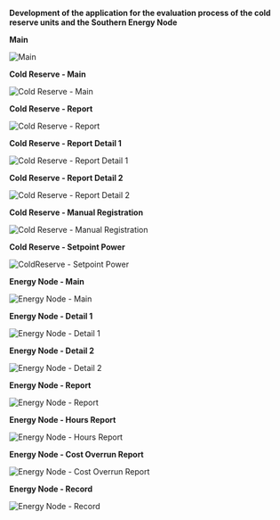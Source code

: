 **Development of the application for the evaluation process of the cold reserve units and the Southern Energy Node**


**Main**

![Main](assets/01_Main.png)

**Cold Reserve - Main**

![Cold Reserve - Main](assets/02_ColdReserve_Main.png)

**Cold Reserve - Report**

![Cold Reserve - Report](assets/03_ColdReserve_Report.png)

**Cold Reserve - Report Detail 1**

![Cold Reserve - Report Detail 1](assets/04_ColdReserve_Report_Detail1.png)

**Cold Reserve - Report Detail 2**

![Cold Reserve - Report Detail 2](assets/05_ColdReserve_Report_Detail2.png)

**Cold Reserve - Manual Registration**

![Cold Reserve - Manual Registration](assets/06_ColdReserve_ManualRegistration.png)

**Cold Reserve - Setpoint Power**

![ColdReserve - Setpoint Power](assets/07_ColdReserve_SetpointPower.png)

**Energy Node - Main**

![Energy Node - Main](assets/08_EnergyNode_Main.png)

**Energy Node - Detail 1**

![Energy Node - Detail 1](assets/09_EnergyNode_Detail1.png)

**Energy Node - Detail 2**

![Energy Node - Detail 2](assets/10_EnergyNode_Detail2.png)

**Energy Node - Report**

![Energy Node - Report](assets/11_EnergyNode_Report.png)

**Energy Node - Hours Report**

![Energy Node - Hours Report](assets/12_EnergyNode_HoursReport.png)

**Energy Node - Cost Overrun Report**

![Energy Node - Cost Overrun Report](assets/13_EnergyNode_CostOverrunReport.png)

**Energy Node - Record**

![Energy Node - Record](assets/14_EnergyNode_Record.png)
